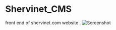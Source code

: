 # Shervinet_CMS
front end of shervinet.com website .
![Screenshot](https://s8.uupload.ir/files/shervinet_ik4i.jpg)
